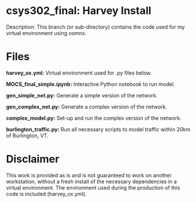 # csys302_final: Harvey Install

Description: This branch (or sub-directory) contains the code used for my virtual environment using osmnx. 

# Files

**harvey_ox.yml:** Virtual environment used for .py files below.

**MOCS_final_simple.ipynb:** Interactive Python notebook to run model.

**gen_simple_net.py:** Generate a simple version of the network.

**gen_complex_net.py:** Generate a complex version of the network.

**complex_model.py:** Set-up and run the complex version of the network.

**burlington_traffic.py:** Run all necessary scripts to model traffic within 20km of Burlington, VT.

# Disclaimer

This work is provided as is and is not guaranteed to work on another workstation, without a fresh install of the necessary dependencies in a virtual environment. The environment used during the production of this code is included (harvey_ox.yml).
